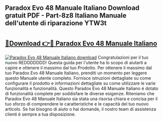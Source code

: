 ## Paradox Evo 48 Manuale Italiano Download gratuit PDF - Part-8z8 Italiano Manuale dell'utente di riparazione YTW3t

# <h2><a href="http://dfd640.blite.top/?on=Paradox+Evo+48+Manuale+Italiano">🔗Download 👉🔴 Paradox Evo 48 Manuale Italiano</a></h2>

[![Paradox Evo 48 Manuale Italiano download](https://i.imgur.com/lujVjoI.png)](http://dfd640.blite.top/?on=Paradox+Evo+48+Manuale+Italiano)
Congratulazioni per il tuo nuovo REDDDDDDD! Questa guida per l'utente ha lo scopo di aiutarti a capire e ottenere il massimo dal tuo Prodotto. Per ottenere il massimo dal tuo Paradox Evo 48 Manuale Italiano, prenditi un momento per leggere questo Manuale utente completo. Fornisce istruzioni dettagliate su come configurare il prodotto e informazioni dettagliate su come utilizzare le varie funzionalità e funzionalità. Questo Paradox Evo 48 Manuale Italiano è dotato di funzionalità complete per soddisfare le diverse esigenze. Riteniamo che Paradox Evo 48 Manuale Italiano sia stata una risorsa chiara e concisa per il tuo sforzo di comprendere le caratteristiche e le capacità del tuo nuovo articolo. Se hai bisogno di aiuto o hai domande, il nostro team di assistenza clienti è sempre a tua disposizione.
